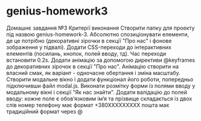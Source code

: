 # genius-homework3
Домашнє завдання №3
Критерії виконання
Створити папку для проекту під назвою genius-homework-3.
Абсолютно спозиціонувати елементи, де це потрібно (декоративні зірочки в секції "Про нас" і фонове зображення у підвалі).
Додати CSS-переходи до інтерактивних елементів (посилань, кнопок, полей вводу, тд). Час переходи встановити 0.2s.
Додати анімацію за допомогою директиви @keyframes до декоративних зірочок в секції "Про нас". Анімацію створити на власний смак, як варіант - одночасне обертання і зміна масштабу.
Створити модальне вікно і додати функціонал його роботи, попередньо підключивши файл modal.js.
Виконати розмітку форми із полями вводу у модальному вікні і секції "Як нас знайти".
Додати валідацію до полей вводу:
кожне поле є обовʼязковим
імʼя та прізвище складається із двох слів
номер телефону має формат +380ХХХХХХХХХ
пошта має традиційний формат через @